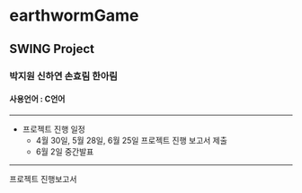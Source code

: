 # earthwormGame
## SWING Project
### 박지원 신하연 손효림 한아림
#### 사용언어 : C언어
___

+ 프로젝트 진행 일정 
  + 4월 30일, 5월 28일, 6월 25일 프로젝트 진행 보고서 제출
  + 6월 2일 중간발표

___
프로젝트 진행보고서

